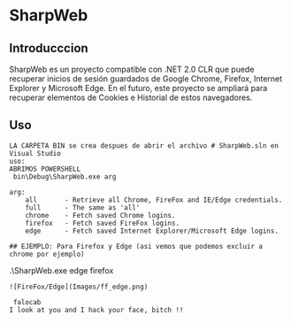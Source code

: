 # SharpWeb

## Introducccion

SharpWeb es un proyecto compatible con .NET 2.0 CLR que puede recuperar inicios de sesión guardados de Google Chrome, Firefox, Internet Explorer y Microsoft Edge. En el futuro, este proyecto se ampliará para recuperar elementos de Cookies e Historial de estos navegadores.

## Uso

```
LA CARPETA BIN se crea despues de abrir el archivo # SharpWeb.sln en Visual Studio
uso:
ABRIMOS POWERSHELL
 bin\Debug\SharpWeb.exe arg

arg:
    all       - Retrieve all Chrome, FireFox and IE/Edge credentials.
    full      - The same as 'all'
    chrome    - Fetch saved Chrome logins.
    firefox   - Fetch saved FireFox logins.
    edge      - Fetch saved Internet Explorer/Microsoft Edge logins.

## EJEMPLO: Para Firefox y Edge (asi vemos que podemos excluir a chrome por ejemplo)

```
.\SharpWeb.exe edge firefox
```
![FireFox/Edge](Images/ff_edge.png)

 falocab
I look at you and I hack your face, bitch !!
